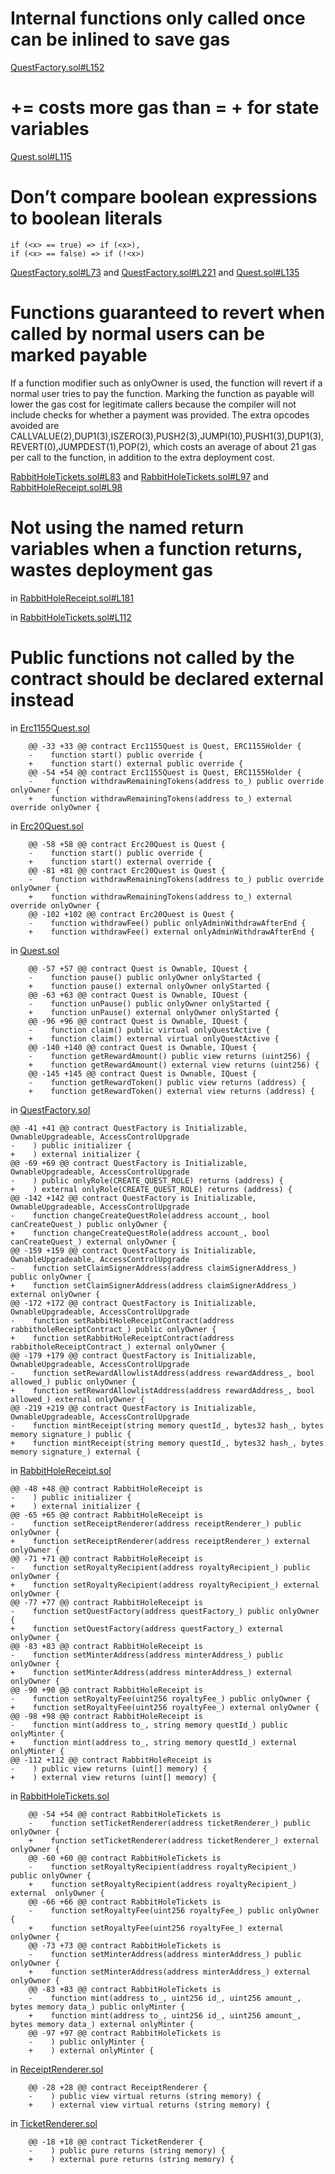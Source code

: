 # Internal functions only called once can be inlined to save gas
[QuestFactory.sol#L152](https://github.com/rabbitholegg/quest-protocol/blob/8c4c1f71221570b14a0479c216583342bd652d8d/contracts/QuestFactory.sol#L152)

# <x> += <y> costs more gas than <x> = <x> + <y> for state variables
[Quest.sol#L115](https://github.com/rabbitholegg/quest-protocol/blob/8c4c1f71221570b14a0479c216583342bd652d8d/contracts/Quest.sol#L115)

# Don’t compare boolean expressions to boolean literals
    if (<x> == true) => if (<x>),
    if (<x> == false) => if (!<x>)
[QuestFactory.sol#L73](https://github.com/rabbitholegg/quest-protocol/blob/8c4c1f71221570b14a0479c216583342bd652d8d/contracts/QuestFactory.sol#L73) and [QuestFactory.sol#L221](https://github.com/rabbitholegg/quest-protocol/blob/8c4c1f71221570b14a0479c216583342bd652d8d/contracts/QuestFactory.sol#L221) and [Quest.sol#L135](https://github.com/rabbitholegg/quest-protocol/blob/8c4c1f71221570b14a0479c216583342bd652d8d/contracts/Quest.sol#L135)


# Functions guaranteed to revert when called by normal users can be marked payable
  If a function modifier such as onlyOwner is used, the function will revert if a normal user tries to pay the function. Marking the function as payable will lower the gas cost for legitimate callers because the compiler will not include checks for whether a payment was provided. The extra opcodes avoided are CALLVALUE(2),DUP1(3),ISZERO(3),PUSH2(3),JUMPI(10),PUSH1(3),DUP1(3),REVERT(0),JUMPDEST(1),POP(2), which costs an average of about 21 gas per call to the function, in addition to the extra deployment cost.

[RabbitHoleTickets.sol#L83](https://github.com/rabbitholegg/quest-protocol/blob/8c4c1f71221570b14a0479c216583342bd652d8d/contracts/RabbitHoleTickets.sol#L83) and [RabbitHoleTickets.sol#L97](https://github.com/rabbitholegg/quest-protocol/blob/8c4c1f71221570b14a0479c216583342bd652d8d/contracts/RabbitHoleTickets.sol#L97) and [RabbitHoleReceipt.sol#L98](https://github.com/rabbitholegg/quest-protocol/blob/8c4c1f71221570b14a0479c216583342bd652d8d/contracts/RabbitHoleReceipt.sol#L98)

# Not using the named return variables when a function returns, wastes deployment gas 
in [RabbitHoleReceipt.sol#L181](https://github.com/rabbitholegg/quest-protocol/blob/8c4c1f71221570b14a0479c216583342bd652d8d/contracts/RabbitHoleReceipt.sol#L181)

in [RabbitHoleTickets.sol#L112](https://github.com/rabbitholegg/quest-protocol/blob/8c4c1f71221570b14a0479c216583342bd652d8d/contracts/RabbitHoleTickets.sol#L112)

# Public functions not called by the contract should be declared external instead 
in [Erc1155Quest.sol](https://github.com/rabbitholegg/quest-protocol/blob/8c4c1f71221570b14a0479c216583342bd652d8d/contracts/Erc1155Quest.sol)

        @@ -33 +33 @@ contract Erc1155Quest is Quest, ERC1155Holder {
        -    function start() public override {
        +    function start() external public override {
        @@ -54 +54 @@ contract Erc1155Quest is Quest, ERC1155Holder {
        -    function withdrawRemainingTokens(address to_) public override onlyOwner {
        +    function withdrawRemainingTokens(address to_) external override onlyOwner {

in [Erc20Quest.sol](https://github.com/rabbitholegg/quest-protocol/blob/8c4c1f71221570b14a0479c216583342bd652d8d/contracts/Erc20Quest.sol)

        @@ -58 +58 @@ contract Erc20Quest is Quest {
        -    function start() public override {
        +    function start() external override {
        @@ -81 +81 @@ contract Erc20Quest is Quest {
        -    function withdrawRemainingTokens(address to_) public override onlyOwner {
        +    function withdrawRemainingTokens(address to_) external override onlyOwner {
        @@ -102 +102 @@ contract Erc20Quest is Quest {
        -    function withdrawFee() public onlyAdminWithdrawAfterEnd {
        +    function withdrawFee() external onlyAdminWithdrawAfterEnd {

in [Quest.sol](https://github.com/rabbitholegg/quest-protocol/blob/8c4c1f71221570b14a0479c216583342bd652d8d/contracts/Quest.sol)

        @@ -57 +57 @@ contract Quest is Ownable, IQuest {
        -    function pause() public onlyOwner onlyStarted {
        +    function pause() external onlyOwner onlyStarted {
        @@ -63 +63 @@ contract Quest is Ownable, IQuest {
        -    function unPause() public onlyOwner onlyStarted {
        +    function unPause() external onlyOwner onlyStarted {
        @@ -96 +96 @@ contract Quest is Ownable, IQuest {
        -    function claim() public virtual onlyQuestActive {
        +    function claim() external virtual onlyQuestActive {
        @@ -140 +140 @@ contract Quest is Ownable, IQuest {
        -    function getRewardAmount() public view returns (uint256) {
        +    function getRewardAmount() external view returns (uint256) {
        @@ -145 +145 @@ contract Quest is Ownable, IQuest {
        -    function getRewardToken() public view returns (address) {
        +    function getRewardToken() external view returns (address) {


in [QuestFactory.sol](https://github.com/rabbitholegg/quest-protocol/blob/8c4c1f71221570b14a0479c216583342bd652d8d/contracts/QuestFactory.sol)

    @@ -41 +41 @@ contract QuestFactory is Initializable, OwnableUpgradeable, AccessControlUpgrade
    -    ) public initializer {
    +    ) external initializer {
    @@ -69 +69 @@ contract QuestFactory is Initializable, OwnableUpgradeable, AccessControlUpgrade
    -    ) public onlyRole(CREATE_QUEST_ROLE) returns (address) {
    +    ) external onlyRole(CREATE_QUEST_ROLE) returns (address) {
    @@ -142 +142 @@ contract QuestFactory is Initializable, OwnableUpgradeable, AccessControlUpgrade
    -    function changeCreateQuestRole(address account_, bool canCreateQuest_) public onlyOwner {
    +    function changeCreateQuestRole(address account_, bool canCreateQuest_) external onlyOwner {
    @@ -159 +159 @@ contract QuestFactory is Initializable, OwnableUpgradeable, AccessControlUpgrade
    -    function setClaimSignerAddress(address claimSignerAddress_) public onlyOwner {
    +    function setClaimSignerAddress(address claimSignerAddress_) external onlyOwner {
    @@ -172 +172 @@ contract QuestFactory is Initializable, OwnableUpgradeable, AccessControlUpgrade
    -    function setRabbitHoleReceiptContract(address rabbitholeReceiptContract_) public onlyOwner {
    +    function setRabbitHoleReceiptContract(address rabbitholeReceiptContract_) external onlyOwner {
    @@ -179 +179 @@ contract QuestFactory is Initializable, OwnableUpgradeable, AccessControlUpgrade
    -    function setRewardAllowlistAddress(address rewardAddress_, bool allowed_) public onlyOwner {
    +    function setRewardAllowlistAddress(address rewardAddress_, bool allowed_) external onlyOwner {
    @@ -219 +219 @@ contract QuestFactory is Initializable, OwnableUpgradeable, AccessControlUpgrade
    -    function mintReceipt(string memory questId_, bytes32 hash_, bytes memory signature_) public {
    +    function mintReceipt(string memory questId_, bytes32 hash_, bytes memory signature_) external {


in [RabbitHoleReceipt.sol](https://github.com/rabbitholegg/quest-protocol/blob/8c4c1f71221570b14a0479c216583342bd652d8d/contracts/RabbitHoleReceipt.sol)

    @@ -48 +48 @@ contract RabbitHoleReceipt is
    -    ) public initializer {
    +    ) external initializer {
    @@ -65 +65 @@ contract RabbitHoleReceipt is
    -    function setReceiptRenderer(address receiptRenderer_) public onlyOwner {
    +    function setReceiptRenderer(address receiptRenderer_) external onlyOwner {
    @@ -71 +71 @@ contract RabbitHoleReceipt is
    -    function setRoyaltyRecipient(address royaltyRecipient_) public onlyOwner {
    +    function setRoyaltyRecipient(address royaltyRecipient_) external onlyOwner {
    @@ -77 +77 @@ contract RabbitHoleReceipt is
    -    function setQuestFactory(address questFactory_) public onlyOwner {
    +    function setQuestFactory(address questFactory_) external onlyOwner {
    @@ -83 +83 @@ contract RabbitHoleReceipt is
    -    function setMinterAddress(address minterAddress_) public onlyOwner {
    +    function setMinterAddress(address minterAddress_) external onlyOwner {
    @@ -90 +90 @@ contract RabbitHoleReceipt is
    -    function setRoyaltyFee(uint256 royaltyFee_) public onlyOwner {
    +    function setRoyaltyFee(uint256 royaltyFee_) external onlyOwner {
    @@ -98 +98 @@ contract RabbitHoleReceipt is
    -    function mint(address to_, string memory questId_) public onlyMinter {
    +    function mint(address to_, string memory questId_) external onlyMinter {
    @@ -112 +112 @@ contract RabbitHoleReceipt is
    -    ) public view returns (uint[] memory) {
    +    ) external view returns (uint[] memory) {


in [RabbitHoleTickets.sol](https://github.com/rabbitholegg/quest-protocol/blob/8c4c1f71221570b14a0479c216583342bd652d8d/contracts/RabbitHoleTickets.sol)

        @@ -54 +54 @@ contract RabbitHoleTickets is
        -    function setTicketRenderer(address ticketRenderer_) public onlyOwner {
        +    function setTicketRenderer(address ticketRenderer_) external onlyOwner {
        @@ -60 +60 @@ contract RabbitHoleTickets is
        -    function setRoyaltyRecipient(address royaltyRecipient_) public onlyOwner {
        +    function setRoyaltyRecipient(address royaltyRecipient_) external  onlyOwner {
        @@ -66 +66 @@ contract RabbitHoleTickets is
        -    function setRoyaltyFee(uint256 royaltyFee_) public onlyOwner {
        +    function setRoyaltyFee(uint256 royaltyFee_) external onlyOwner {
        @@ -73 +73 @@ contract RabbitHoleTickets is
        -    function setMinterAddress(address minterAddress_) public onlyOwner {
        +    function setMinterAddress(address minterAddress_) external onlyOwner {
        @@ -83 +83 @@ contract RabbitHoleTickets is
        -    function mint(address to_, uint256 id_, uint256 amount_, bytes memory data_) public onlyMinter {
        +    function mint(address to_, uint256 id_, uint256 amount_, bytes memory data_) external onlyMinter {
        @@ -97 +97 @@ contract RabbitHoleTickets is
        -    ) public onlyMinter {
        +    ) external onlyMinter {


in [ReceiptRenderer.sol](https://github.com/rabbitholegg/quest-protocol/blob/8c4c1f71221570b14a0479c216583342bd652d8d/contracts/ReceiptRenderer.sol)

        @@ -28 +28 @@ contract ReceiptRenderer {
        -    ) public view virtual returns (string memory) {
        +    ) external view virtual returns (string memory) {

in [TicketRenderer.sol](https://github.com/rabbitholegg/quest-protocol/blob/8c4c1f71221570b14a0479c216583342bd652d8d/contracts/TicketRenderer.sol)

        @@ -18 +18 @@ contract TicketRenderer {
        -    ) public pure returns (string memory) {
        +    ) external pure returns (string memory) {

